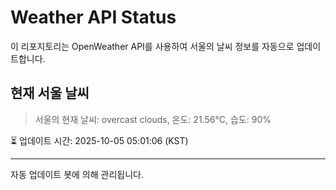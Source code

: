 
# Weather API Status

이 리포지토리는 OpenWeather API를 사용하여 서울의 날씨 정보를 자동으로 업데이트합니다.

## 현재 서울 날씨
> 서울의 현재 날씨: overcast clouds, 온도: 21.56°C, 습도: 90%

⏳ 업데이트 시간: 2025-10-05 05:01:06 (KST)

---
자동 업데이트 봇에 의해 관리됩니다.
